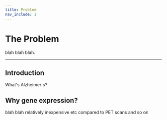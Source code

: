```yaml
---
title: Problem
nav_include: 1
---
```


The Problem
===================

blah blah blah.

----------


Introduction
-------------

What's Alzheimer's?


Why gene expression?
-------------
blah blah relatively inexpensive etc compared to PET scans and so on
